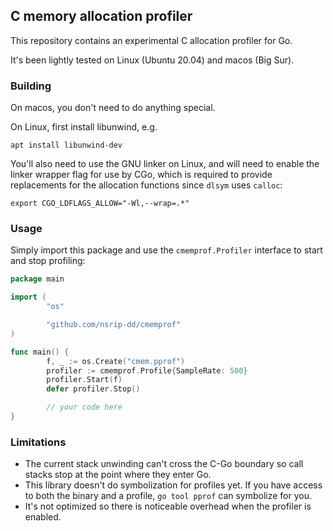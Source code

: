 ## C memory allocation profiler

This repository contains an experimental C allocation profiler for Go.

It's been lightly tested on Linux (Ubuntu 20.04) and macos (Big Sur).

### Building

On macos, you don't need to do anything special.

On Linux, first install libunwind, e.g.

```
apt install libunwind-dev
```

You'll also need to use the GNU linker on Linux, and will need to enable
the linker wrapper flag for use by CGo, which is required to provide replacements
for the allocation functions since `dlsym` uses `calloc`:

```
export CGO_LDFLAGS_ALLOW="-Wl,--wrap=.*"
```

### Usage

Simply import this package and use the `cmemprof.Profiler` interface to start and stop profiling:

```go
package main

import (
        "os"

        "github.com/nsrip-dd/cmemprof"
)

func main() {
        f, _ := os.Create("cmem.pprof")
        profiler := cmemprof.Profile{SampleRate: 500}
        profiler.Start(f)
        defer profiler.Stop()

        // your code here
}
```

### Limitations

* The current stack unwinding can't cross the C-Go boundary so call stacks stop at the point where they enter Go.
* This library doesn't do symbolization for profiles yet. If you have access to both the binary and a profile, `go tool pprof` can symbolize for you.
* It's not optimized so there is noticeable overhead when the profiler is enabled.